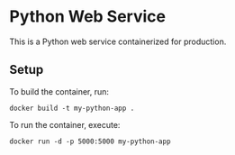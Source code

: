 # Python Web Service

This is a Python web service containerized for production.

## Setup

To build the container, run:

```
docker build -t my-python-app . 
```

To run the container, execute:

```
docker run -d -p 5000:5000 my-python-app
```
